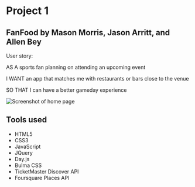 # Project 1
## FanFood by Mason Morris, Jason Arritt, and Allen Bey

User story:

AS A sports fan planning on attending an upcoming event

I WANT an app that matches me with restaurants or bars close to the venue

SO THAT I can have a better gameday experience

![Screenshot of home page](https://i.imgur.com/wwkBfif.png)

## Tools used

- HTML5
- CSS3
- JavaScript
- JQuery
- Day.js
- Bulma CSS
- TicketMaster Discover API
- Foursquare Places API
